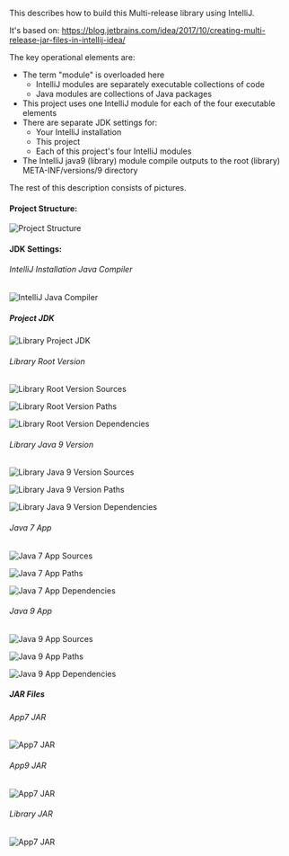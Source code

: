 This describes how to build this Multi-release library using IntelliJ.

It's based on:
https://blog.jetbrains.com/idea/2017/10/creating-multi-release-jar-files-in-intellij-idea/

The key operational elements are:

- The term "module" is overloaded here
    - IntelliJ modules are separately executable collections of code
    - Java modules are collections of Java packages
- This project uses one IntelliJ module for each of the four executable elements
- There are separate JDK settings for:
    - Your IntelliJ installation
    - This project
    - Each of this project's four IntelliJ modules
- The IntelliJ java9 (library) module compile outputs to the root (library) META-INF/versions/9 directory
    
The rest of this description consists of pictures.

#### Project Structure:

![Project Structure](images/LIB4ProjectStructure.png)

#### JDK Settings:

###### IntelliJ Installation Java Compiler

![IntelliJ Java Compiler](images/IntelliJJavaCompiler.png)

##### Project JDK

![Library Project JDK](images/LIB4ProjectJDK.png)

###### Library Root Version

![Library Root Version Sources](images/LIB4RootLibSrcs.png)

![Library Root Version Paths](images/LIB4RootLibPaths.png)

![Library Root Version Dependencies](images/LIB4RootLibDeps.png)

###### Library Java 9 Version

![Library Java 9 Version Sources](images/LIB4Java9LibSrcs2.png)

![Library Java 9 Version Paths](images/LIB4Java9LibPaths.png)

![Library Java 9 Version Dependencies](images/LIB4Java9LibDeps.png)

###### Java 7 App

![Java 7 App Sources](images/LIB4App7Srcs.png)

![Java 7 App Paths](images/LIB4App7Pathss.png)

![Java 7 App Dependencies](images/LIB4App7Deps.png)

###### Java 9 App

![Java 9 App Sources](images/LIB4App9Srcs.png)

![Java 9 App Paths](images/LIB4App9Paths.png)

![Java 9 App Dependencies](images/LIB4App9Deps.png)

##### JAR Files

###### App7 JAR

![App7 JAR](images/LIB4App7JAR.png)

###### App9 JAR

![App7 JAR](images/LIB4App9JAR.png)

###### Library JAR

![App7 JAR](images/LIB4LibJAR.png)
